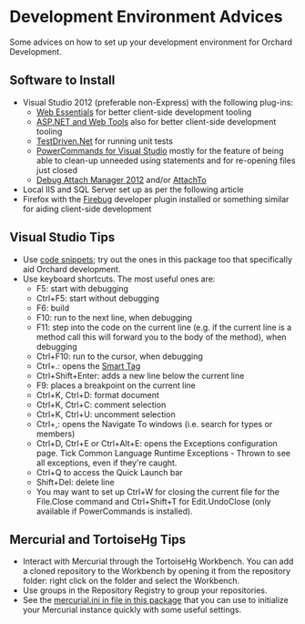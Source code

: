 # Development Environment Advices



Some advices on how to set up your development environment for Orchard Development.


## Software to Install

- Visual Studio 2012 (preferable non-Express) with the following plug-ins:
	- [Web Essentials](http://visualstudiogallery.msdn.microsoft.com/07d54d12-7133-4e15-becb-6f451ea3bea6) for better client-side development tooling
	- [ASP.NET and Web Tools](http://www.asp.net/vnext/overview/latest) also for better client-side development tooling
	- [TestDriven.Net](http://www.testdriven.net/download.aspx) for running unit tests
	- [PowerCommands for Visual Studio](http://visualstudiogallery.msdn.microsoft.com/e5f41ad9-4edc-4912-bca3-91147db95b99) mostly for the feature of being able to clean-up unneeded using statements and for re-opening files just closed
	- [Debug Attach Manager 2012](http://visualstudiogallery.msdn.microsoft.com/19951adf-722a-4d92-a73a-6d7a3d70cfc4) and/or [AttachTo](http://visualstudiogallery.msdn.microsoft.com/d0265ab0-df51-4100-8e10-1f84403c4cd0)
- Local IIS and SQL Server set up as per the following article
- Firefox with the [Firebug](https://getfirebug.com/) developer plugin installed or something similar for aiding client-side development


## Visual Studio Tips

- Use [code snippets](http://msdn.microsoft.com/en-us/library/ms165392%28v=vs.80%29.aspx); try out the ones in this package too that specifically aid Orchard development.
- Use keyboard shortcuts. The most useful ones are:
	- F5: start with debugging
	- Ctrl+F5: start without debugging
	- F6: build
	- F10: run to the next line, when debugging
	- F11: step into the code on the current line (e.g. if the current line is a method call this will forward you to the body of the method), when debugging
	- Ctrl+F10: run to the cursor, when debugging
	- Ctrl+.: opens the [Smart Tag](http://haacked.com/archive/2008/06/23/visual-studio-smart-tag-expansion-tip.aspx)
	- Ctrl+Shift+Enter: adds a new line below the current line
	- F9: places a breakpoint on the current line
	- Ctrl+K, Ctrl+D: format document
	- Ctrl+K, Ctrl+C: comment selection
	- Ctrl+K, Ctrl+U: uncomment selection
	- Ctrl+,: opens the Navigate To windows (i.e. search for types or members)
	- Ctrl+D, Ctrl+E or Ctrl+Alt+E: opens the Exceptions configuration page. Tick Common Language Runtime Exceptions - Thrown to see all exceptions, even if they're caught.
	- Ctrl+Q to access the Quick Launch bar
	- Shift+Del: delete line
	- You may want to set up Ctrl+W for closing the current file for the File.Close command and Ctrl+Shift+T for Edit.UndoClose (only available if PowerCommands is installed).


## Mercurial and TortoiseHg Tips

- Interact with Mercurial through the TortoiseHg Workbench. You can add a cloned repository to the Workbench by opening it from the repository folder: right click on the folder and select the Workbench.
- Use groups in the Repository Registry to group your repositories.
- See the [mercurial.ini in file in this package](Attachments/mercurial.ini) that you can use to initialize your Mercurial instance quickly with some useful settings.